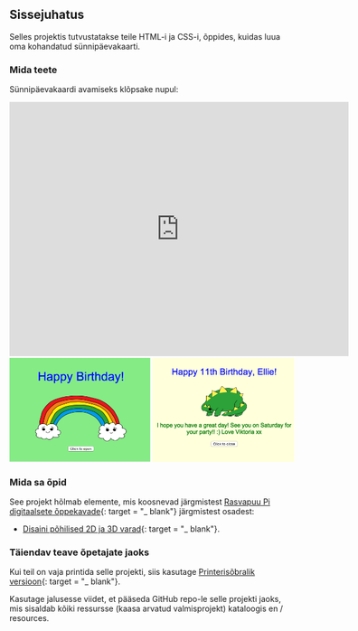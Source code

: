 ## Sissejuhatus

Selles projektis tutvustatakse teile HTML-i ja CSS-i, õppides, kuidas luua oma kohandatud sünnipäevakaarti.

### Mida teete

Sünnipäevakaardi avamiseks klõpsake nupul:

<div class="trinket">
  <iframe src="https://trinket.io/embed/html/e996dc0380?outputOnly=true&start=result" width="600" height="450" frameborder="0" marginwidth="0" marginheight="0" allowfullscreen>
  </iframe>
  <img src="images/birthday-final.png">
</div>

### Mida sa õpid

See projekt hõlmab elemente, mis koosnevad järgmistest [Rasvapuu Pi digitaalsete õppekavade](http://rpf.io/curriculum){: target = "_ blank"} järgmistest osadest:

+ [Disaini põhilised 2D ja 3D varad](https://www.raspberrypi.org/curriculum/design/creator){: target = "_ blank"}.

### Täiendav teave õpetajate jaoks

Kui teil on vaja printida selle projekti, siis kasutage [Printerisõbralik versioon](https://projects.raspberrypi.org/en/projects/happy-birthday/print){: target = "_ blank"}.

Kasutage jalusesse viidet, et pääseda GitHub repo-le selle projekti jaoks, mis sisaldab kõiki ressursse (kaasa arvatud valmisprojekt) kataloogis en / resources.